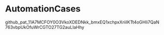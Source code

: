 # AutomationCases

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
